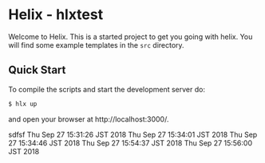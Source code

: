 <!--
  ~ Licensed to the Apache Software Foundation (ASF) under one or more
  ~ contributor license agreements.  See the NOTICE file distributed with
  ~ this work for additional information regarding copyright ownership.
  ~ The ASF licenses this file to You under the Apache License, Version 2.0
  ~ (the "License"); you may not use this file except in compliance with
  ~ the License.  You may obtain a copy of the License at
  ~
  ~      http://www.apache.org/licenses/LICENSE-2.0
  ~
  ~ Unless required by applicable law or agreed to in writing, software
  ~ distributed under the License is distributed on an "AS IS" BASIS,
  ~ WITHOUT WARRANTIES OR CONDITIONS OF ANY KIND, either express or implied.
  ~ See the License for the specific language governing permissions and
  ~ limitations under the License.
  -->
  
Helix - hlxtest
=======================

Welcome to Helix. This is a started project to get you going with helix.
You will find some example templates in the `src` directory. 

Quick Start
-----------

To compile the scripts and start the development server do:

```bash
$ hlx up
```

and open your browser at http://localhost:3000/.

sdfsf
Thu Sep 27 15:31:26 JST 2018
Thu Sep 27 15:34:01 JST 2018
Thu Sep 27 15:34:46 JST 2018
Thu Sep 27 15:54:37 JST 2018
Thu Sep 27 15:56:00 JST 2018
